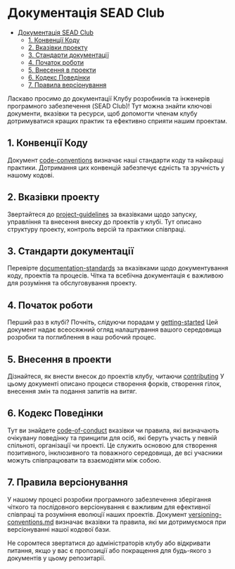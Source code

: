 # Документація SEAD Club

<!--toc:start-->
- [Документація SEAD Club](#документація-sead-club)
  - [1. Конвенції Коду](#1-конвенції-коду)
  - [2. Вказівки проекту](#2-вказівки-проекту)
  - [3. Стандарти документації](#3-стандарти-документації)
  - [4. Початок роботи](#4-початок-роботи)
  - [5. Внесення в проекти](#5-внесення-в-проекти)
  - [6. Кодекс Поведінки](#6-кодекс-поведінки)
  - [7. Правила версіонування](#7-правила-версіонування)
<!--toc:end-->

Ласкаво просимо до документації Клубу розробників та інженерів програмного забезпечення (SEAD Club)! Тут можна знайти ключові документи, вказівки та ресурси, щоб допомогти членам клубу дотримуватися кращих практик та ефективно сприяти нашим проектам.

## 1. Конвенції Коду

Документ [code-conventions](/uk/docs/code-conventions) визначає наші стандарти коду та найкращі практики. Дотримання цих конвенцій забезпечує єдність та зручність у нашому кодові.

## 2. Вказівки проекту

Звертайтеся до [project-guidelines](/uk/docs/project-guidelines) за вказівками щодо запуску, управління та внесення внеску до проектів у клубі. Тут описано структуру проекту, контроль версій та практики співпраці.

## 3. Стандарти документації

Перевірте [documentation-standards](/uk/docs/documentation-standards) за вказівками щодо документування коду, проектів та процесів. Чітка та всебічна документація є важливою для розуміння та обслуговування проекту.

## 4. Початок роботи

Перший раз в клубі? Почніть, слідуючи порадам у [getting-started](/uk/docs/getting-started) Цей документ надає всеосяжний огляд налаштування вашого середовища розробки та поглиблення в наш робочий процес.

## 5. Внесення в проекти

Дізнайтеся, як внести внесок до проектів клубу, читаючи [contributing](/uk/docs/contributing) У цьому документі описано процеси створення форків, створення гілок, внесення змін та подання запитів на витяг.

## 6. Кодекс Поведінки

Тут ви знайдете [code-of-conduct](/uk/docs/code-of-conduct) вказівки чи правила, які визначають очікувану поведінку та принципи для осіб, які беруть участь у певній спільноті, організації чи проекті. Це служить основою для створення позитивного, інклюзивного та поважного середовища, де всі учасники можуть співпрацювати та взаємодіяти між собою.

## 7. Правила версіонування

У нашому процесі розробки програмного забезпечення зберігання чіткого та послідовного версіонування є важливим для ефективної співпраці та розуміння еволюції наших проектів. Документ [versioning-conventions.md](/uk/docs/versioning-conventions) визначає вказівки та правила, які ми дотримуємося при версіонуванні нашої кодової бази.

Не соромтеся звертатися до адміністраторів клубу або відкривати питання, якщо у вас є пропозиції або покращення для будь-якого з документів у цьому репозитарії.
